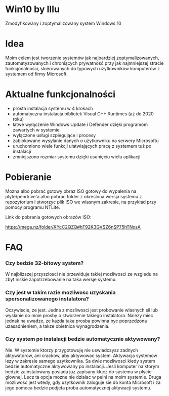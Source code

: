 # Win10 by Illu
Zmodyfikowany i zoptymalizowany system Windows 10

# Idea
Moim celem jest tworzenie systemów jak najbardziej zoptymalizowanych, zautomatyzowanych i chroniących prywatność przy jak najmniejszej stracie funkcjonalności, skierowanych do typowych użytkowników komputerów z systemem od firmy Microsoft. 

# Aktualne funkcjonalności
- prosta instalacja systemu w 4 krokach
- automatyczna instalacja bibliotek Visual C++ Runtimes (aż do 2020 roku)
- łatwe wyłączenie Windows Update i Defender dzięki programom zawartych w systemie
- wyłączone usługi szpiegujące i procesy
- zablokowane wysyłanie danych o użytkowniku na serwery Microsoftu
- uruchomiono wiele funkcji ułatwiających pracę z systemem tuż po instalacji
- zmniejszono rozmiar systemu dzięki usunięciu wielu aplikacji

# Pobieranie
Mozna albo pobrać gotowy obraz ISO gotowy do wypalenia na plyte/pendrive'a albo pobrac folder z okreslona wersja systemu z repozytorium i stworzyc plik ISO we wlasnym zakresie, na przykład przy pomocy programu NTLite.

Link do pobrania gotowych obrazów ISO:

https://mega.nz/folder/KYcC2QZQ#hF92K3GVSZ6nSP75hTNxsA

# FAQ
### Czy bedzie 32-bitowy system? 
W najblizszej przyszlosci nie przewiduje takiej mozliwosci ze wzgledu na zbyt niskie zapotrzebowanie na taka wersje systemu.
### Czy jest w takim razie mozliwosc uzyskania spersonalizowanego instalatora? 
Oczywiscie, ze jest. Jedna z mozliwosci jest probowanie wlasnych sil lub wyslanie do mnie prosby o stworzenie takiego instalatora. Nalezy miec jednak na uwadze, ze kazda taka prosba powinna byc poprzedzona uzasadnieniem, a takze obietnica wynagrodzenia. 
### Czy system po instalacji bedzie automatycznie aktywowany?
Nie. W systemie ktorzy przygotowuję nie uswiadczysz zadnych aktywatorow, ani crackow, aby aktywowac system. Aktywacja systemow lezy w zakresie samego uzytkownika. Sa dwie mozliwosci kiedy system bedzie automatyczne aktywowany po instalacji. Jesli komputer na ktorym bedzie zainstalowany posiada juz zapisany klucz do systemu w plycie glownej. Lecz ta opcja mozne nie dzialac w pelni na moim systemie. Druga mozliwosc jest wtedy, gdy uzytkownik zaloguje sie do konta Microsoft i za jego pomoca bedzie podjeta proba automatycznej aktywacji systemu.
